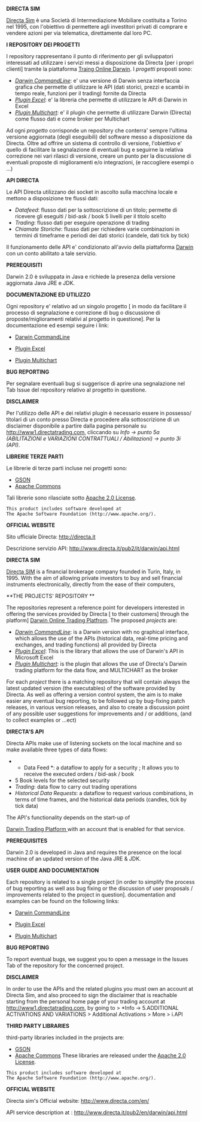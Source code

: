 **DIRECTA SIM**

<a href="http://www.directa.it/">Directa Sim</a> è una Società di Intermediazione Mobiliare costituita a Torino nel 1995, con l'obiettivo di permettere agli investitori privati di comprare e vendere azioni per via telematica, direttamente dal loro PC.

**I REPOSITORY DEI PROGETTI** 

I repository rappresentano il punto di riferimento per gli sviluppatori interessati ad utilizzare i servizi messi a disposizione da Directa [per i propri clienti] tramite la piattaforma <a href="http://www.directa.it/pub2/it/darwin/intro.html">Traing Online Darwin</a>. I *progetti* proposti sono:

- <a href="https://github.com/directa-it/darwinCommandLine">*Darwin CommandLine*</a>: e' una versione di Darwin senza interfaccia grafica che permette di utilizzare le API (dati storici, prezzi e scambi in tempo reale, funzioni per il trading) fornite da Directa
- *<a href="https://github.com/directa-it/pluginExcel">Plugin Excel*</a>: e' la libreria che permette di utilizzare le API di Darwin in Excel
- <a href="https://github.com/directa-it/pluginMulticharts">*Plugin Multichart*</a>: e' il plugin che permette di utilizzare Darwin (Directa) come flusso dati e come broker per Multichart

Ad ogni *progetto* corrisponde un repository che conterra' sempre l'ultima versione aggiornata (degli eseguibili) del software messo a disposizione da Directa. Oltre ad offrire un sistema di controllo di versione, l'obiettivo e' quello di facilitare la segnalazione di eventuali bug e seguirne la relativa correzione nei vari rilasci di versione, creare un punto per la discussione di eventuali proposte di miglioramenti e/o integrazioni, (e raccogliere esempi o ...)

**API DIRECTA**

Le API Directa utilizzano dei socket in ascolto sulla macchina locale e mettono a disposizione tre flussi dati:

- *Datafeed*: flusso dati per la sottoscrizione di un titolo; permette di ricevere gli eseguiti / bid-ask / book 5 livelli per il titolo scelto
- *Trading*: flusso dati per eseguire operazione di trading
- *Chiamate Storiche*: flusso dati per richiedere varie combinazioni in termini di timeframe e periodi dei dati storici (candele, dati tick by tick)

Il funzionamento delle API e' condizionato all'avvio della piattaforma  <a href="http://www.directa.it/pub2/it/darwin/intro.html">Darwin</a> con un conto abilitato a tale servizio.

**PREREQUISITI**

Darwin 2.0 è sviluppata in Java  e richiede la presenza della versione aggiornata Java JRE e JDK.

**DOCUMENTAZIONE ED UTILIZZO**

Ogni repository e' relativo ad un singolo progetto [ in modo da facilitare il processo di segnalazione e correzione di bug o discussione di proposte/miglioramenti relativi al progetto in questione]. Per la documentazione ed esempi seguire i link:

- <a href="https://directa-it.github.io/documentation/#InfoMute"> Darwin CommandLine</a> 

- <a href="https://directa-it.github.io/documentation/excel.html"> Plugin Excel</a> 

- <a href="https://directa-it.github.io/documentation/#InfoMC"> Plugin Multichart</a> 

**BUG REPORTING**

Per segnalare eventuali bug si suggerisce di aprire una segnalazione nel Tab Issue del repository relativo al progetto in questione. 

**DISCLAIMER**

Per l'utilizzo delle API e dei relativi plugin è necessario essere in possesso/ titolari di un conto presso Directa e procedere alla sottoscrizione di un disclaimer disponibile a partire dalla pagina personale su http://www1.directatrading.com,  cliccando su *Info -> punto 5a   (ABILITAZIONI e VARIAZIONI CONTRATTUALI / Abilitazioni) -> punto 3i  (API)*.

**LIBRERIE TERZE PARTI**

Le librerie di terze parti incluse nei progetti sono:

- <a href="https://github.com/google/gson">GSON</a>
- <a href="https://commons.apache.org/">Apache Commons</a>

Tali librerie sono rilasciate sotto <a href="https://github.com/directa-it/documentation/blob/master/ApacheLICENSE-2.0.txt">Apache 2.0 License</a>. 

```
This product includes software developed at
The Apache Software Foundation (http://www.apache.org/).
```

**OFFICIAL WEBSITE**

Sito ufficiale Directa: http://directa.it

Descrizione servizio API: http://www.directa.it/pub2/it/darwin/api.html




**DIRECTA SIM**

<a href="http://www.directa.com/en/">Directa SIM</a> is a financial brokerage company founded in Turin, Italy, in 1995. With the aim of allowing private investors to buy and sell financial instruments electronically, directly from the ease of their computers, 

 **THE PROJECTS' REPOSITORY ** 
 
 The repositories represent a reference point for developers interested in offering the services provided by Directa [ to their customers] through the platform] <a href="http://www.directa.it/pub2/en/darwin/intro.html">Darwin  Online Trading Platfrom</a>. The proposed *projects* are:

- <a href="https://github.com/directa-it/darwinCommandLine">*Darwin CommandLine*</a>: is a Darwin version with no graphical interface, which allows the use of the APIs (historical data, real-time pricing and exchanges, and trading functions) all provided by Directa
-  *<a href="https://github.com/directa-it/pluginExcel">Plugin Excel*</a>: This is the library that allows the use of Darwin's API in Microsoft Excel
- <a href="https://github.com/directa-it/pluginMulticharts">*Plugin Multichart*</a>: is the plugin that allows the use of Directa's Darwin trading platform for the data flow, and MULTICHART as the broker 

For each *project* there is a matching repository that will contain always the latest updated version (the executables) of the software provided by Directa. As well as offering a version control system, the aim is to make easier any eventual bug reporting, to be followed up by bug-fixing patch releases, in various version releases, and also to create a discussion point of any possible user suggestions for improvements and / or additions, (and to collect examples or ...ect)

**DIRECTA'S API**

Directa APIs make use of listening sockets on the local machine and so make available three types of data flows:
- * Data Feed *: a dataflow to apply for a security ; It allows you to receive the executed orders / bid-ask / book
- 5 Book levels for the selected security
- *Trading*: data flow to carry out trading operations
- *Historical Data Requests*: a dataflow to request various combinations, in terms of time frames, and the historical data periods (candles, tick by tick data)


The API's functionality depends on the start-up of 

<a href="http://www.directa.it/pub2/en/darwin/intro.html">Darwin Trading Platform </a> with an account that is enabled for that  service.

**PREREQUISITES**

Darwin 2.0 is developed in Java and requires the presence on the local machine of an updated version of the Java JRE & JDK.
 
**USER GUIDE AND DOCUMENTATION** 

Each repository is related to a single project [in order to simplify the process of bug reporting as well ass bug fixing or the discussion of user proposals / improvements related to the project in question]. documentation and examples can be found on the following links: 

- <a href="https://directa-it.github.io/documentation/#PluginDirecta"> Darwin CommandLine</a> 

- <a href="https://directa-it.github.io/documentation/excel.html"> Plugin Excel</a> 

- <a href="https://directa-it.github.io/documentation/#InfoMC"> Plugin Multichart</a> 



**BUG REPORTING**

To report eventual bugs, we suggest you to open a message in the Issues Tab of the repository for the concerned project.


**DISCLAIMER**

In order to use the APIs and the related plugins you must own an account at Directa Sim, and also proceed to sign the disclaimer that is reachable starting from the  personal home page of your trading account at http://www1.directatrading.com, by going to > *Info -> 5.ADDITIONAL ACTIVATIONS AND VARIATIONS > Additional Activations > More > i.API


**THIRD PARTY LIBRARIES**

third-party libraries included in the projects are:

- <a href="https://github.com/google/gson">GSON</a>
- <a href="https://commons.apache.org/">Apache Commons</a>
These libraries are released under the  <a href="https://github.com/directa-it/documentation/blob/master/ApacheLICENSE-2.0.txt">Apache 2.0 License</a>. 

```
This product includes software developed at
The Apache Software Foundation (http://www.apache.org/).
```

**OFFICIAL WEBSITE**

Directa sim's Official website: http://www.directa.com/en/

API service description at : http://www.directa.it/pub2/en/darwin/api.html

